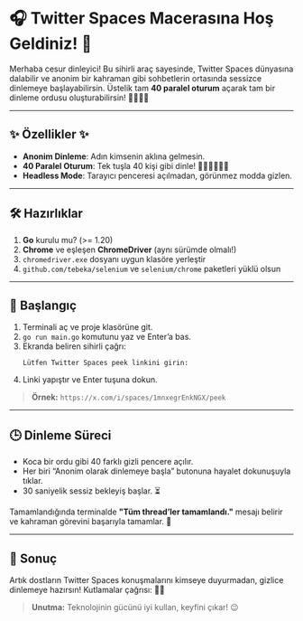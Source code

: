 # 🎧 Twitter Spaces Macerasına Hoş Geldiniz! 🚀

Merhaba cesur dinleyici! Bu sihirli araç sayesinde, Twitter Spaces dünyasına dalabilir ve anonim bir kahraman gibi sohbetlerin ortasında sessizce dinlemeye başlayabilirsin. Üstelik tam **40 paralel oturum** açarak tam bir dinleme ordusu oluşturabilirsin! 🕵️‍♂️🕵️‍♀️

---

## ✨ Özellikler ✨

- **Anonim Dinleme**: Adın kimsenin aklına gelmesin.
- **40 Paralel Oturum**: Tek tuşla 40 kişi gibi dinle! 🧑‍🤝‍🧑🧑‍🤝‍🧑
- **Headless Mode**: Tarayıcı penceresi açılmadan, görünmez modda gizlen.

---

## 🛠️ Hazırlıklar

1. **Go** kurulu mu? (>= 1.20)
2. **Chrome** ve eşleşen **ChromeDriver** (aynı sürümde olmalı!)
3. `chromedriver.exe` dosyanı uygun klasöre yerleştir
4. `github.com/tebeka/selenium` ve `selenium/chrome` paketleri yüklü olsun

---

## 🏁 Başlangıç

1. Terminali aç ve proje klasörüne git.
2. `go run main.go` komutunu yaz ve Enter’a bas.
3. Ekranda beliren sihirli çağrı: 
   ```
   Lütfen Twitter Spaces peek linkini girin: 
   ```
4. Linki yapıştır ve Enter tuşuna dokun.

> **Örnek:** `https://x.com/i/spaces/1mnxegrEnkNGX/peek`

---

## 🕒 Dinleme Süreci

- Koca bir ordu gibi 40 farklı gizli pencere açılır.
- Her biri “Anonim olarak dinlemeye başla” butonuna hayalet dokunuşuyla tıklar.
- 30 saniyelik sessiz bekleyiş başlar. ⏳

Tamamlandığında terminalde **"Tüm thread’ler tamamlandı."** mesajı belirir ve kahraman görevini başarıyla tamamlar. 🎉

---

## 🎉 Sonuç

Artık dostların Twitter Spaces konuşmalarını kimseye duyurmadan, gizlice dinlemeye hazırsın! Kutlamalar çağrısı: 🥳🎊

> **Unutma:** Teknolojinin gücünü iyi kullan, keyfini çıkar! 😉
